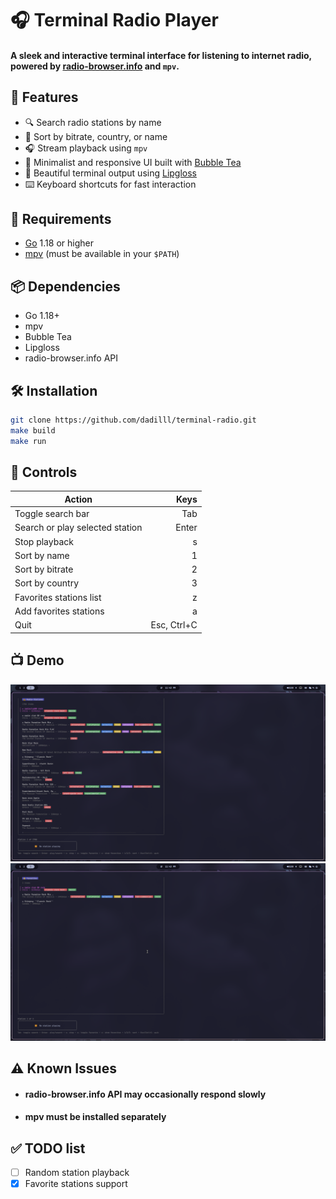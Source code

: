 # 🎧 Terminal Radio Player

#### A sleek and interactive terminal interface for listening to internet radio, powered by [radio-browser.info](https://www.radio-browser.info/) and `mpv`.

## 🚀 Features

- 🔍 Search radio stations by name
- 📶 Sort by bitrate, country, or name
- 🎧 Stream playback using `mpv`
- 🎹 Minimalist and responsive UI built with [Bubble Tea](https://github.com/charmbracelet/bubbletea)
- 🎨 Beautiful terminal output using [Lipgloss](https://github.com/charmbracelet/lipgloss)
- ⌨️ Keyboard shortcuts for fast interaction  

## 🧰 Requirements

- [Go](https://golang.org/dl/) 1.18 or higher
- [mpv](https://mpv.io/) (must be available in your `$PATH`)

## 📦 Dependencies
- Go 1.18+
- mpv
- Bubble Tea
- Lipgloss
- radio-browser.info API


## 🛠️ Installation
```bash
git clone https://github.com/dadilll/terminal-radio.git
make build
make run
```

## 🧭 Controls

| Action                          |            Keys |
|---------------------------------|----------------:|
| Toggle search bar               |             Tab | 
| Search or play selected station |           Enter |
| Stop playback                   |               s | 
| Sort by name                    |               1 |     
| Sort by bitrate                 |               2 | 
| Sort by country                 |               3 |
| Favorites stations list         |               z |     
| Add favorites stations          |               a |     
| Quit                            |     Esc, Ctrl+C |  

## 📺 Demo

![](Docs/img.png)
![](Docs/img_1.png)

## ⚠ Known Issues
- #### radio-browser.info API may occasionally respond slowly
- #### mpv must be installed separately

## ✅ TODO list
- [ ] Random station playback 
- [X] Favorite stations support